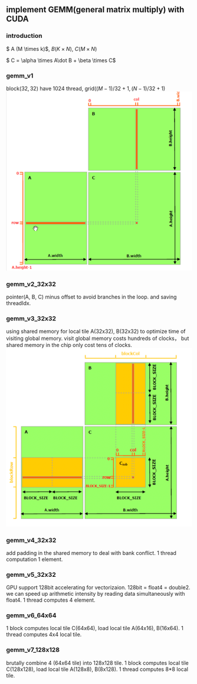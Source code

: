 ## implement GEMM(general matrix multiply) with CUDA

### introduction
$ A (M \times k)$, $B (K \times N)$,  $C (M \times N)$

$ C = \alpha \times A\dot B + \beta \times C$
### gemm_v1
block$(32, 32)$ have 1024 thread, grid$((M-1)/32+1, (N-1)/32+1)$
![figure1](figure/img.png)

### gemm_v2_32x32
pointer(A, B, C) minus offset to avoid branches in the loop.
and saving threadIdx.

### gemm_v3_32x32
using shared memory for local tile A(32x32), B(32x32) to optimize time of visiting global memory.
visit global memory costs hundreds of clocks， but shared memory in the chip only cost tens of clocks.
![figure2](figure/img2.png)

### gemm_v4_32x32
add padding in the shared memory to deal with bank conflict.
1 thread computation 1 element.

### gemm_v5_32x32
GPU support 128bit accelerating for vectorizaion. 128bit = float4 = double2.
we can speed up arithmetic intensity by reading data simultaneously with float4.
1 thread computes 4 element.

### gemm_v6_64x64
1 block computes local tile C(64x64), load local tile A(64x16), B(16x64).
1 thread computes 4x4 local tile.

### gemm_v7_128x128
brutally combine 4 (64x64 tile) into 128x128 tile.
1 block computes local tile C(128x128), load local tile A(128x8), B(8x128).
1 thread computes 8*8 local tile.




